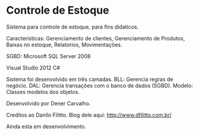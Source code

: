 # Controle de Estoque
Sistema para controle de estoque, para fins didaticos.

Caracteristicas:
Gerenciamento de clientes,
Gerenciamento de Produtos,
Baixas no estoque,
Relatorios,
Movimentações.

SGBD: Microsoft SQL Server 2008

Visual Studio 2012 C#

Sistema foi desenvolvido em três camadas.
BLL: Gerencia regras de negócio.
DAL: Gerencia transações com o banco de dados (SGBD).
Modelo: Classes modelos dos objetos.

Desenvolvido por Dener Carvalho.

Creditos ao Danilo Filitto.
Blog dele aqui: http://www.dfilitto.com.br/

Ainda esta em desenvolvimento.
